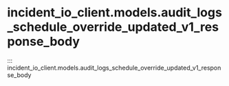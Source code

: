 # incident_io_client.models.audit_logs_schedule_override_updated_v1_response_body

::: incident_io_client.models.audit_logs_schedule_override_updated_v1_response_body

